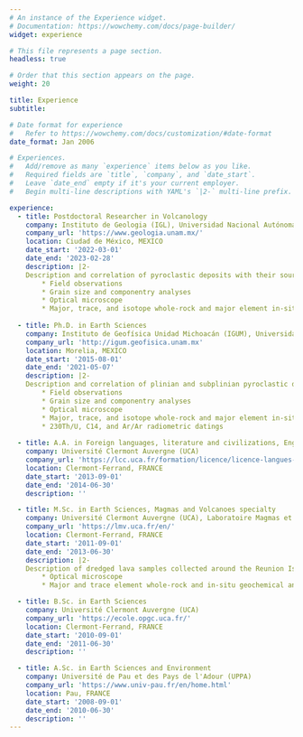 ```yaml
---
# An instance of the Experience widget.
# Documentation: https://wowchemy.com/docs/page-builder/
widget: experience

# This file represents a page section.
headless: true

# Order that this section appears on the page.
weight: 20

title: Experience
subtitle:

# Date format for experience
#   Refer to https://wowchemy.com/docs/customization/#date-format
date_format: Jan 2006

# Experiences.
#   Add/remove as many `experience` items below as you like.
#   Required fields are `title`, `company`, and `date_start`.
#   Leave `date_end` empty if it's your current employer.
#   Begin multi-line descriptions with YAML's `|2-` multi-line prefix.

experience:
  - title: Postdoctoral Researcher in Volcanology
    company: Instituto de Geologia (IGL), Universidad Nacional Autónoma de México (UNAM)
    company_url: 'https://www.geologia.unam.mx/'
    location: Ciudad de México, MEXICO
    date_start: '2022-03-01'
    date_end: '2023-02-28'
    description: |2-   
    Description and correlation of pyroclastic deposits with their source volcanoes using
        * Field observations
        * Grain size and componentry analyses
        * Optical microscope
        * Major, trace, and isotope whole-rock and major element in-situ geochemical analyses
  
  - title: Ph.D. in Earth Sciences
    company: Instituto de Geofísica Unidad Michoacán (IGUM), Universidad Nacional Autónoma de México (UNAM)
    company_url: 'http://igum.geofisica.unam.mx'
    location: Morelia, MEXICO
    date_start: '2015-08-01'
    date_end: '2021-05-07'
    description: |2-    
    Description and correlation of plinian and subplinian pyroclastic deposits with their source volcanoes using
        * Field observations
        * Grain size and componentry analyses
        * Optical microscope
        * Major, trace, and isotope whole-rock and major element in-situ geochemical analyses
        * 230Th/U, C14, and Ar/Ar radiometric datings
           
  - title: A.A. in Foreign languages, literature and civilizations, English specialty
    company: Université Clermont Auvergne (UCA)
    company_url: 'https://lcc.uca.fr/formation/licence/licence-langues-litteratures-civilisations-etrangeres-et-regionales'
    location: Clermont-Ferrand, FRANCE
    date_start: '2013-09-01'
    date_end: '2014-06-30'
    description: ''      

  - title: M.Sc. in Earth Sciences, Magmas and Volcanoes specialty
    company: Université Clermont Auvergne (UCA), Laboratoire Magmas et Volcans (LMV)
    company_url: 'https://lmv.uca.fr/en/'
    location: Clermont-Ferrand, FRANCE
    date_start: '2011-09-01'
    date_end: '2013-06-30'
    description: |2-      
    Description of dredged lava samples collected around the Reunion Island using
        * Optical microscope
        * Major and trace element whole-rock and in-situ geochemical analyses

  - title: B.Sc. in Earth Sciences
    company: Université Clermont Auvergne (UCA)
    company_url: 'https://ecole.opgc.uca.fr/'
    location: Clermont-Ferrand, FRANCE
    date_start: '2010-09-01'
    date_end: '2011-06-30'
    description: ''

  - title: A.Sc. in Earth Sciences and Environment
    company: Université de Pau et des Pays de l'Adour (UPPA)
    company_url: 'https://www.univ-pau.fr/en/home.html'
    location: Pau, FRANCE
    date_start: '2008-09-01'
    date_end: '2010-06-30'
    description: ''
---
```

